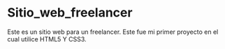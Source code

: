 # Sitio_web_freelancer
Este es un sitio web para un freelancer. Este fue mi primer proyecto en el cual utilice HTML5 Y CSS3.
